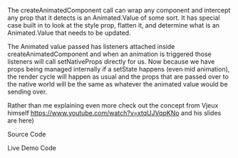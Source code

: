 The createAnimatedComponent call can wrap any component and intercept any prop that it detects is an Animated.Value of some sort. It has special case built in to look at the style prop, flatten it, and determine what is an Animated.Value that needs to be updated.

The Animated value passed has listeners attached inside createAnimatedComponent and when an animation is triggered those listeners will call setNativeProps directly for us. Now because we have props being managed internally if a setState happens (even mid animation), the render cycle will happen as usual and the props that are passed over to the native world will be the same as whatever the animated value would be sending over.

Rather than me explaining even more check out the concept from Vjeux himself https://www.youtube.com/watch?v=xtqUJVqpKNo and his slides are here)

Source Code

Live Demo Code